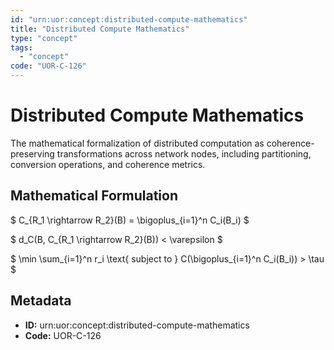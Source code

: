 ```yaml
---
id: "urn:uor:concept:distributed-compute-mathematics"
title: "Distributed Compute Mathematics"
type: "concept"
tags:
  - "concept"
code: "UOR-C-126"
---
```


# Distributed Compute Mathematics

The mathematical formalization of distributed computation as coherence-preserving transformations across network nodes, including partitioning, conversion operations, and coherence metrics.

## Mathematical Formulation

$
C_{R_1 \rightarrow R_2}(B) = \bigoplus_{i=1}^n C_i(B_i)
$

$
d_C(B, C_{R_1 \rightarrow R_2}(B)) < \varepsilon
$

$
\min \sum_{i=1}^n r_i \text{ subject to } C(\bigoplus_{i=1}^n C_i(B_i)) > \tau
$

## Metadata

- **ID:** urn:uor:concept:distributed-compute-mathematics
- **Code:** UOR-C-126
